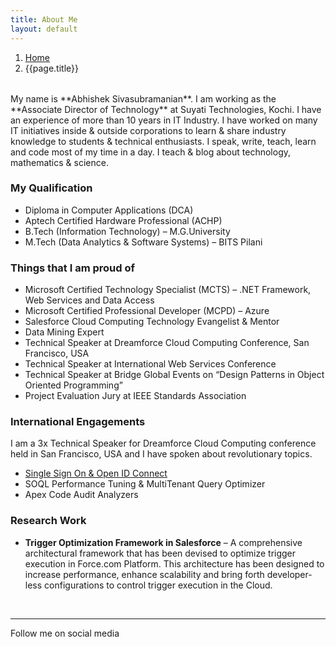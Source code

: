 ```yaml
---
title: About Me
layout: default
---
```


<div style="margin-bottom:2rem;">
    <nav aria-label="breadcrumb">
      <ol class="breadcrumb">
        <li class="breadcrumb-item"><a href="/">Home</a></li>
        <li class="breadcrumb-item active" aria-current="page">{{page.title}}</li>
      </ol>
    </nav>
  </div>
My name is **Abhishek Sivasubramanian**. I am working as the **Associate Director of Technology** at Suyati Technologies, Kochi. I have an experience of more than 10 years in IT Industry. I have worked on many IT initiatives inside & outside corporations to learn & share industry knowledge to students & technical enthusiasts. I speak, write, teach, learn and code most of my time in a day. I teach & blog about technology, mathematics & science.

### My Qualification

- Diploma in Computer Applications (DCA)
- Aptech Certified Hardware Professional (ACHP)
- B.Tech (Information Technology) – M.G.University
- M.Tech (Data Analytics & Software Systems) – BITS Pilani

### Things that I am proud of

- Microsoft Certified Technology Specialist (MCTS) – .NET Framework, Web Services and Data Access
- Microsoft Certified Professional Developer (MCPD) – Azure
- Salesforce Cloud Computing Technology Evangelist & Mentor
- Data Mining Expert
- Technical Speaker at Dreamforce Cloud Computing Conference, San Francisco, USA
- Technical Speaker at International Web Services Conference
- Technical Speaker at Bridge Global Events on “Design Patterns in Object Oriented Programming”
- Project Evaluation Jury at IEEE Standards Association

### International Engagements

I am a 3x Technical Speaker for Dreamforce Cloud Computing conference held in San Francisco, USA and I have spoken about revolutionary topics.

- [Single Sign On & Open ID Connect](https://www.youtube.com/watch?v=T1fpulzHYcs)
- SOQL Performance Tuning & MultiTenant Query Optimizer
- Apex Code Audit Analyzers

### Research Work

- **Trigger Optimization Framework in Salesforce** – A comprehensive architectural framework that has been devised to optimize trigger execution in Force.com Platform. This architecture has been designed to increase performance, enhance scalability and bring forth developer-less configurations to control trigger execution in the Cloud.

<br/>
<hr/>
<p>Follow me on social media 
    <a href="https://www.facebook.com/abhishek.sivasubramanian"><i class="fa fa-facebook-square fa-lg" aria-hidden="true"></i></a>
    <a href="https://twitter.com/abhisheksubbu"><i class="fa fa-twitter-square fa-lg" aria-hidden="true"></i></a>
    <a href="https://www.linkedin.com/in/abhisheksivasubramanian/"><i class="fa fa-linkedin-square fa-lg" aria-hidden="true"></i></a></p>
